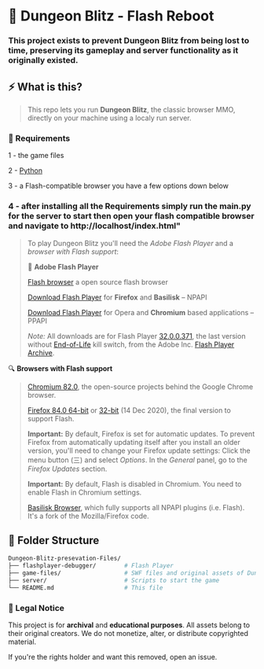 # 🏰 Dungeon Blitz - Flash Reboot
### This project exists to prevent Dungeon Blitz from being lost to time, preserving its gameplay and server functionality as it originally existed.
>
>
>
>
>
>
## ⚡ What is this?
>
>This repo lets you run **Dungeon Blitz**, the classic browser MMO, directly on your machine using a localy run server. 
>
### 🧰 Requirements
>
 1 - the game files
>
 2 - [Python](https://www.python.org/)
>
 3 - a Flash-compatible browser you have a few options down below 
>
### 4 - after installing all the Requirements simply run the main.py for the server to start then open your flash compatible browser and navigate to http://localhost/index.html"
>
>To play Dungeon Blitz you'll need the *Adobe Flash Player* and a *browser with Flash support*:
>
>:flashlight: **Adobe Flash Player**
>
>[Flash browser](https://github.com/radubirsan/FlashBrowser) a open source flash browser 
>
> [Download Flash Player](https://archive.org/download/flashplayerarchive/pub/flashplayer/installers/archive/fp_32.0.0.371_archive.zip/32_0_r0_371%2Fflashplayer32_0r0_371_win.exe) for **Firefox** and **Basilisk** – NPAPI
> 
> [Download Flash Player](https://archive.org/download/flashplayerarchive/pub/flashplayer/installers/archive/fp_32.0.0.371_archive.zip/32_0_r0_371%2Fflashplayer32_0r0_371_winpep.exe) for Opera and **Chromium** based applications – PPAPI
>
> *Note:* All downloads are for Flash Player [32.0.0.371](https://archive.org/download/flashplayerarchive/pub/flashplayer/installers/archive/fp_32.0.0.371_archive.zip/), the last version without [End-of-Life](https://www.adobe.com/products/flashplayer/end-of-life.html) kill switch, from the Adobe Inc. [Flash Player Archive](https://archive.org/download/flashplayerarchive/).

:mag: **Browsers with Flash support**

> [Chromium 82.0](https://chromium.en.uptodown.com/windows/download/2181158), the open-source projects behind the Google Chrome browser.
>
> [Firefox 84.0 64-bit](https://download-installer.cdn.mozilla.net/pub/firefox/releases/84.0/win64/en-US/Firefox%20Setup%2084.0.exe) or [32-bit](https://download-installer.cdn.mozilla.net/pub/firefox/releases/84.0/win32/en-US/Firefox%20Setup%2084.0.exe) (14 Dec 2020), the final version to support Flash.
> 
> **Important:** By default, Firefox is set for automatic updates. To prevent Firefox from automatically updating itself after you install an older version, you'll need to change your Firefox update settings: Click the menu button (三) and select *Options*. In the *General* panel, go to the *Firefox Updates* section.
> 
> **Important:** By default, Flash is disabled in Chromium. You need to enable Flash in Chromium settings.
> 
> [Basilisk Browser](https://www.basilisk-browser.org/), which fully supports all NPAPI plugins (i.e. Flash). It's a fork of the Mozilla/Firefox code.

## 📁 Folder Structure

```bash
Dungeon-Blitz-presevation-Files/
├── flashplayer-debugger/        # Flash Player
├── game-files/                  # SWF files and original assets of Dungeon Blitz (you need to use modified version of DungeonBlitz.swf)
├── server/                      # Scripts to start the game
└── README.md                    # This file
```

### 📜 Legal Notice

This project is for **archival** and **educational purposes**. All assets belong to their original creators. We do not monetize, alter, or distribute copyrighted material.

If you're the rights holder and want this removed, open an issue.
